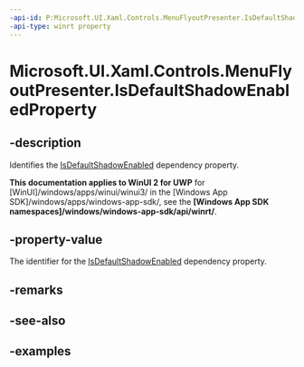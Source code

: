 ```yaml
---
-api-id: P:Microsoft.UI.Xaml.Controls.MenuFlyoutPresenter.IsDefaultShadowEnabledProperty
-api-type: winrt property
---
```


<!-- Property syntax.
public DependencyProperty IsDefaultShadowEnabledProperty { get; }
-->

# Microsoft.UI.Xaml.Controls.MenuFlyoutPresenter.IsDefaultShadowEnabledProperty

## -description

Identifies the [IsDefaultShadowEnabled](menuflyoutpresenter_isdefaultshadowenabled.md) dependency property.

**This documentation applies to WinUI 2 for UWP** for [WinUI]/windows/apps/winui/winui3/ in the [Windows App SDK]/windows/apps/windows-app-sdk/, see the **[Windows App SDK namespaces]/windows/windows-app-sdk/api/winrt/**.

## -property-value

The identifier for the [IsDefaultShadowEnabled](menuflyoutpresenter_isdefaultshadowenabled.md) dependency property.

## -remarks

## -see-also

## -examples

